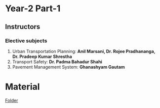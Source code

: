 # Year-2 Part-1

## Instructors
### Elective subjects
1. Urban Transportation Planning: **Anil Marsani, Dr. Rojee Pradhananga, Dr. Pradeep Kumar Shrestha**
2. Transport Safety: **Dr. Padma Bahadur Shahi**
3. Pavement Management System: **Ghanashyam Gautam**


# Material
[Folder](https://drive.google.com/open?id=18EvSB6WVEhIEo0-UF9k_7NM2KO3RyXLi)

